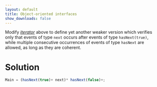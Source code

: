 ```yaml
---
layout: default
title: Object-oriented interfaces
show_downloads: false
---
```

Modify [*iterator*](ooi#single-iterator) above to define yet another weaker version which
verifies only that events of type `next` occurs after events of type `hasNext(true)`, while multiple consecutive occurrences of events of type `hasNext` are allowed, as long as they are coherent.

# Solution

```js 
Main = (hasNext(true)+ next)* hasNext(false)+;
```